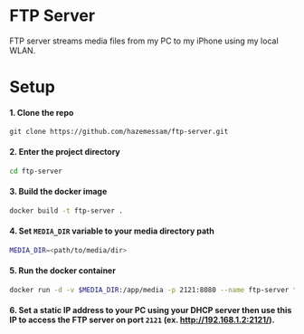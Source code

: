 # FTP Server
FTP server streams media files from my PC to my iPhone using my local WLAN.

# Setup

#### 1. Clone the repo
```bach
git clone https://github.com/hazemessam/ftp-server.git
```

#### 2. Enter the project directory
```bash
cd ftp-server
```

#### 3. Build the docker image
```bash
docker build -t ftp-server .
```

#### 4. Set `MEDIA_DIR` variable to your media directory path
```bash
MEDIA_DIR=<path/to/media/dir>
```

#### 5. Run the docker container
```bash
docker run -d -v $MEDIA_DIR:/app/media -p 2121:8080 --name ftp-server ftp-server
```

#### 6. Set a static IP address to your PC using your DHCP server then use this IP to access the FTP server on port `2121` (ex. http://192.168.1.2:2121/).
